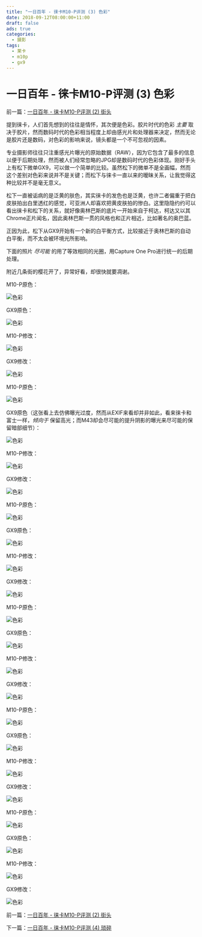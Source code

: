 ```yaml
---
title: "一日百年 - 徕卡M10-P评测 (3) 色彩"
date: 2018-09-12T08:00:00+11:00
draft: false
ads: true
categories:
  - 摄影
tags:
  - 莱卡
  - m10p
  - gx9
---
```


# 一日百年 - 徕卡M10-P评测 (3) 色彩

前一篇：[一日百年 - 徕卡M10-P评测 (2) 街头](/cn/article/2018/reviewleicam10p2/)

提到徕卡，人们首先想到的往往是情怀，其次便是色彩。胶片时代的色彩 _主要_ 取决于胶片，然而数码时代的色彩相当程度上却由感光片和处理器来决定，然而无论是胶片还是数码，对色彩的影响来说，镜头都是一个不可忽视的因素。

专业摄影师往往只注重感光片曝光的原始数据（RAW），因为它包含了最多的信息以便于后期处理，然而被人们经常忽略的JPG却是数码时代的色彩体现。刚好手头上有松下微单GX9，可以做一个简单的比较。虽然松下的微单不是全画幅，然而这个差别对色彩来说并不是关键；而松下与徕卡一直以来的暧昧关系，让我觉得这种比较并不是毫无意义。

松下一直被诟病的是泛黄的肤色，其实徕卡的发色也是泛黄，也许二者偏重于把白皮肤拍出白里透红的感觉，可亚洲人却喜欢把黄皮肤拍的惨白。这里隐隐约约可以看出徕卡和松下的关系，就好像奥林巴斯的底片一开始来自于柯达，柯达又以其Chrome正片闻名，因此奥林巴斯一贯的风格也和正片相近，比如著名的奥巴蓝。

正因为此，松下从GX9开始有一个新的白平衡方式，比较接近于奥林巴斯的自动白平衡，而不太会被环境光所影响。

下面的照片 _尽可能_ 的用了等效相同的光圈，用Capture One Pro进行统一的后期处理。

附近几条街的樱花开了，异常好看，却很快就要凋谢。

M10-P原色：

![色彩][leica-01-ooc]

GX9原色：

![色彩][gx9-01-ooc]

M10-P修改：

![色彩][leica-01-edit]

GX9修改：

![色彩][gx9-01-edit]

M10-P原色：

![色彩][leica-02-ooc]

GX9原色（这张看上去仿佛曝光过度，然而从EXIF来看却并非如此，看来徕卡和富士一样，_倾向于_ 保留高光；而M43却会尽可能的提升阴影的曝光来尽可能的保留暗部细节）：

![色彩][gx9-02-ooc]

M10-P修改：

![色彩][leica-02-edit]

GX9修改：

![色彩][gx9-02-edit]

M10-P原色：

![色彩][leica-03-ooc]

GX9原色：

![色彩][gx9-03-ooc]

M10-P修改：

![色彩][leica-03-edit]

GX9修改：

![色彩][gx9-03-edit]

M10-P原色：

![色彩][leica-04-ooc]

GX9原色：

![色彩][gx9-04-ooc]

M10-P修改：

![色彩][leica-04-edit]

GX9修改：

![色彩][gx9-04-edit]

M10-P原色：

![色彩][leica-05-ooc]

GX9原色：

![色彩][gx9-05-ooc]

M10-P修改：

![色彩][leica-05-edit]

GX9修改：

![色彩][gx9-05-edit]

M10-P原色：

![色彩][leica-06-ooc]

GX9原色：

![色彩][gx9-06-ooc]

M10-P修改：

![色彩][leica-06-edit]

GX9修改：

![色彩][gx9-06-edit]

前一篇：[一日百年 - 徕卡M10-P评测 (2) 街头](/cn/article/2018/reviewleicam10p2/)

下一篇：[一日百年 - 徕卡M10-P评测 (4) 琐碎](/cn/article/2018/reviewleicam10p4/)

[leica-01-ooc]: /photos/2018/LeicaM10P/color01_leica_ooc.jpg "Color"
[leica-02-ooc]: /photos/2018/LeicaM10P/color02_leica_ooc.jpg "Color"
[leica-03-ooc]: /photos/2018/LeicaM10P/color03_leica_ooc.jpg "Color"
[leica-04-ooc]: /photos/2018/LeicaM10P/color04_leica_ooc.jpg "Color"
[leica-05-ooc]: /photos/2018/LeicaM10P/color05_leica_ooc.jpg "Color"
[leica-06-ooc]: /photos/2018/LeicaM10P/color06_leica_ooc.jpg "Color"
[leica-01-edit]: /photos/2018/LeicaM10P/color01_leica_edit.jpg "Color"
[leica-02-edit]: /photos/2018/LeicaM10P/color02_leica_edit.jpg "Color"
[leica-03-edit]: /photos/2018/LeicaM10P/color03_leica_edit.jpg "Color"
[leica-04-edit]: /photos/2018/LeicaM10P/color04_leica_edit.jpg "Color"
[leica-05-edit]: /photos/2018/LeicaM10P/color05_leica_edit.jpg "Color"
[leica-06-edit]: /photos/2018/LeicaM10P/color06_leica_edit.jpg "Color"

[gx9-01-ooc]: /photos/2018/LeicaM10P/color01_gx9_ooc.jpg "Color"
[gx9-02-ooc]: /photos/2018/LeicaM10P/color02_gx9_ooc.jpg "Color"
[gx9-03-ooc]: /photos/2018/LeicaM10P/color03_gx9_ooc.jpg "Color"
[gx9-04-ooc]: /photos/2018/LeicaM10P/color04_gx9_ooc.jpg "Color"
[gx9-05-ooc]: /photos/2018/LeicaM10P/color05_gx9_ooc.jpg "Color"
[gx9-06-ooc]: /photos/2018/LeicaM10P/color06_gx9_ooc.jpg "Color"
[gx9-01-edit]: /photos/2018/LeicaM10P/color01_gx9_edit.jpg "Color"
[gx9-02-edit]: /photos/2018/LeicaM10P/color02_gx9_edit.jpg "Color"
[gx9-03-edit]: /photos/2018/LeicaM10P/color03_gx9_edit.jpg "Color"
[gx9-04-edit]: /photos/2018/LeicaM10P/color04_gx9_edit.jpg "Color"
[gx9-05-edit]: /photos/2018/LeicaM10P/color05_gx9_edit.jpg "Color"
[gx9-06-edit]: /photos/2018/LeicaM10P/color06_gx9_edit.jpg "Color"